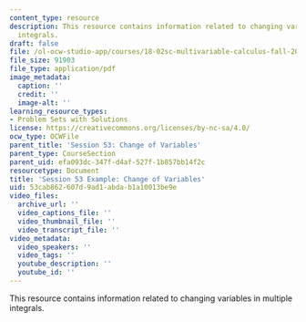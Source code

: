 ```yaml
---
content_type: resource
description: This resource contains information related to changing variables in multiple
  integrals.
draft: false
file: /ol-ocw-studio-app/courses/18-02sc-multivariable-calculus-fall-2010/53cab862607d9ad1abdab1a10013be9e_MIT18_02SC_MNotes_cv1.pdf
file_size: 91903
file_type: application/pdf
image_metadata:
  caption: ''
  credit: ''
  image-alt: ''
learning_resource_types:
- Problem Sets with Solutions
license: https://creativecommons.org/licenses/by-nc-sa/4.0/
ocw_type: OCWFile
parent_title: 'Session 53: Change of Variables'
parent_type: CourseSection
parent_uid: efa093dc-347f-d4af-527f-1b857bb14f2c
resourcetype: Document
title: 'Session 53 Example: Change of Variables'
uid: 53cab862-607d-9ad1-abda-b1a10013be9e
video_files:
  archive_url: ''
  video_captions_file: ''
  video_thumbnail_file: ''
  video_transcript_file: ''
video_metadata:
  video_speakers: ''
  video_tags: ''
  youtube_description: ''
  youtube_id: ''
---
```

This resource contains information related to changing variables in multiple integrals.